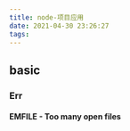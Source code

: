 ```yaml
---
title: node-项目应用
date: 2021-04-30 23:26:27
tags:
---
```

## basic
### Err
#### EMFILE - Too many open files